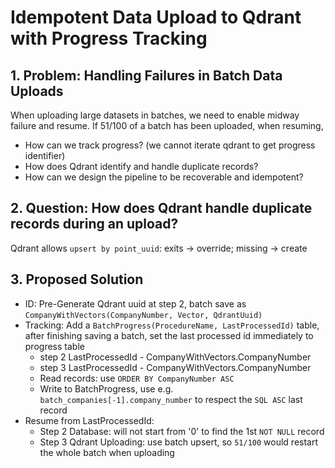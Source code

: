 # Idempotent Data Upload to Qdrant with Progress Tracking

## 1. Problem: Handling Failures in Batch Data Uploads

When uploading large datasets in batches, we need to enable midway failure and resume. If 51/100 of a batch has been uploaded, when resuming,

- How can we track progress? (we cannot iterate qdrant to get progress identifier)
- How does Qdrant identify and handle duplicate records?
- How can we design the pipeline to be recoverable and idempotent?

## 2. Question: How does Qdrant handle duplicate records during an upload?

Qdrant allows `upsert by point_uuid`: exits -> override; missing -> create

## 3. Proposed Solution

- ID: Pre-Generate Qdrant uuid at step 2, batch save as `CompanyWithVectors(CompanyNumber, Vector, QdrantUuid)`
- Tracking: Add a `BatchProgress(ProcedureName, LastProcessedId)` table, after finishing saving a batch, set the last processed id immediately to progress table
    - step 2 LastProcessedId - CompanyWithVectors.CompanyNumber
    - step 3 LastProcessedId - CompanyWithVectors.CompanyNumber
    - Read records: use `ORDER BY CompanyNumber ASC`
    - Write to BatchProgress, use e.g. `batch_companies[-1].company_number` to respect the `SQL ASC` last record
- Resume from LastProcessedId:
    - Step 2 Database: will not start from '0' to find the 1st `NOT NULL` record
    - Step 3 Qdrant Uploading: use batch upsert, so `51/100` would restart the whole batch when uploading
